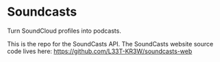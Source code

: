 # Soundcasts

Turn SoundCloud profiles into podcasts.

This is the repo for the SoundCasts API. The SoundCasts website source code lives here: https://github.com/L33T-KR3W/soundcasts-web
